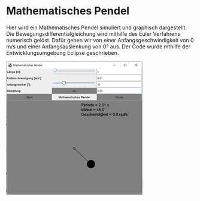 # Mathematisches Pendel

Hier wird ein Mathematisches Pendel simuliert und graphisch dargestellt. 
Die Bewegungsdifferentialgleichung wird mithilfe des Euler Verfahrens numerisch gelöst. Dafür gehen wir von einer Anfangsgeschwindigkeit von 0 m/s und einer Anfangsauslenkung von 0° aus. 
Der Code wurde mthilfe der Entwicklungsumgebung Eclipse geschrieben.

![Screenshot der GUI](https://github.com/amadr/mathematisches-pendel/blob/master/GUI.png)
